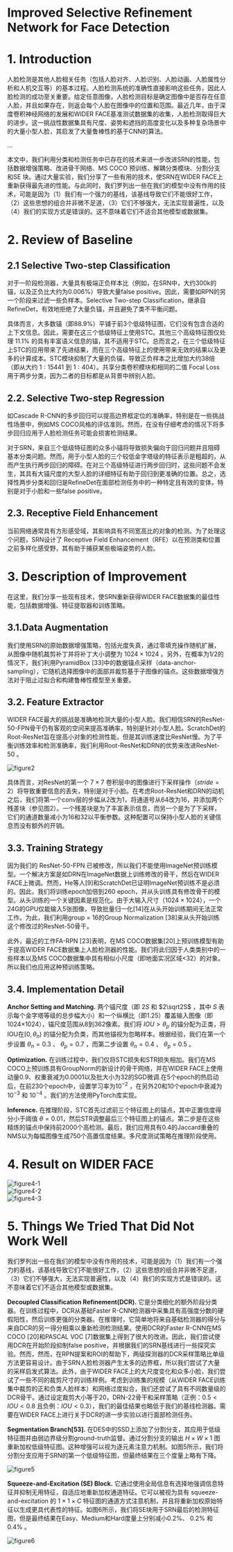 Improved Selective Refinement Network for Face Detection
=

# 1. Introduction
人脸检测是其他人脸相关任务（包括人脸对齐、人脸识别、人脸动画、人脸属性分析和人机交互等）的基本过程。人脸检测系统的准确性直接影响这些任务，因此人脸检测的成功至关重要。给定任意图像，人脸检测目标是确定图像中是否存在任意人脸，并且如果存在，则返会每个人脸在图像中的位置和范围。最近几年，由于深度卷积神经网络的发展和WIDER FACE基准测试数据集的收集，人脸检测取得巨大的进步。这一挑战性数据集具有尺度、姿势和遮挡的高度变化以及多种复杂场景中的大量小型人脸，其启发了大量鲁棒性的基于CNN的算法。

...

本文中，我们利用分类和检测任务中已存在的技术来进一步改进SRN的性能，包括数据增强策略、改进骨干网络、MS COCO 预训练、解耦分类模块、分割分支和SE 块。通过大量实验，我们分享了一些有用的技术，使SRN在WIDER FACE上重新获得最先进的性能。与此同时，我们罗列出一些在我们的模型中没有作用的技术，可能是因为（1）我们有一个强力的基线，该基线导致它们不能很好工作，（2）这些思想的组合并非微不足道，（3）它们不够强大，无法实现普遍性，以及（4）我们的实现方式是错误的。这不意味着它们不适合其他模型或数据集。

# 2. Review of Baseline
## 2.1 Selective Two-step Classification
对于一阶段检测器，大量具有极端正负样本比（例如，在SRN中，大约300k的锚，以及正负比大约为0.006%）导致大量false positive。因此，需要如RPN的另一个阶段来过滤一些负样本。Selective Two-step Classification，继承自 RefineDet，有效地拒绝了大量负锚，并且避免了类不平衡问题。

具体而言，大多数锚（即88.9%）平铺于前3个低级特征图，它们没有包含合适的上下文信息。因此，需要在这三个低级特征上使用STC。其他三个高级特征图仅处理 11.1% 的具有丰富语义信息的锚，其不适用于STC。总而言之，在三个低级特征上STC的应用带来了先进结果，而在三个高级特征上的使用带来无效的结果以及更多的计算成本。STC模块抑制了大量的负锚，导致正负样本之比增加大约38倍（即从大约 $1:15441$ 到 $1:404$）。共享分类卷积模块和相同的二值 Focal Loss 用于两步分类，因为二者的目标都是从背景中辨别人脸。

## 2.2. Selective Two-step Regression
如Cascade R-CNN的多步回归可以提高边界框定位的准确率，特别是在一些挑战性场景中，例如MS COCO风格的评估准则。然而，在没有仔细考虑的情况下将多步回归应用于人脸检测任务可能会损害检测结果。

对于SRN，来自三个低级特征图的众多小锚将导致损失偏向于回归问题并且阻碍基本分类问题。然而，用于小型人脸的三个较低金字塔级的特征表示是粗超的，从而产生执行两步回归的障碍。在对三个高级特征进行两步回归时，这些问题不会发生，其具有大锚尺度的大型人脸的详细特征有助于回归到更准确的位置。总之，选择性两步分类和回归是RefineDet在面部检测任务中的一种特定且有效的变体，特别是对于小脸和一些false positive。

## 2.3. Receptive Field Enhancement
当前网络通常具有方形感受域，其影响具有不同宽高比的对象的检测。为了处理这个问题，SRN设计了 Receptive Field Enhancement（RFE）以在预测类和位置之前多样化感受野，其有助于捕获某些极端姿势的人脸。

# 3. Description of Improvement
在这里，我们分享一些现有技术，使SRN重新获得WIDER FACE数据集的最佳性能，包括数据增强、特征提取器和训练策略。

## 3.1.Data Augmentation
我们使用SRN的原始数据增强策略，包括光度失真，通过零填充操作随机扩展，从图像中随机裁剪补丁并将补丁大小调整为 $1024 \times 1024$ 。另外，在概率为1/2的情况下，我们利用PyramidBox [33]中的数据锚点采样（data-anchor-sampling），它随机选择图像中的面部并裁剪基于子图像的锚点。这些数据增强方法对于阻止过拟合和构建鲁棒性模型至关重要。

## 3.2. Feature Extractor
WIDER FACE最大的挑战是准确地检测大量的小型人脸。我们相信SRN的ResNet-50-FPN骨干仍有客观的空间来提高准确率，特别是针对小型人脸。ScratchDet的Root-ResNet旨在提高小对象的检测性能，但是其训练速度比ResNet慢。为了平衡训练效率和检测准确率，我们利用Root-ResNet和DRN的优势来改进ResNet-50 。

![figure2](./images/isrn/figure2.png)

具体而言，对ResNet的第一个 $7 \times 7$ 卷积层中的图像进行下采样操作（$stride = 2$）将导致重要信息的丢失，特别是对于小脸。在考虑Root-ResNet和DRN的动机之后，我们将第一个conv层的步幅从2改为1，将通道号从64改为16，并添加两个残差块（参见图2）。一个残差块是为了丰富表示信息，而另一个是为了下采样，它们的通道数量减小为16和32以平衡参数。这种配置可以保持小型人脸的关键信息而没有额外的开销。

## 3.3. Training Strategy
因为我们的 ResNet-50-FPN 已被修改，所以我们不能使用ImageNet预训练模型。一个解决方案是如DRN在ImageNet数据上训练修改的骨干，然后在WIDER FACE上微调。然而，He等人[9]和ScratchDet已证明ImageNet预训练不是必须的。因此，我们将训练epoch加倍到260 epoch，并从头训练具有修改骨干的模型。从头训练的一个关键因素是规范化。由于大输入尺寸（$1024 \times 1024$），一个24G的GPU仅能输入5张图像，导致批量归一化[14]在从头开始训练期间无法正常工作。为此，我们利用group = 16的Group Normalization [38]来从头开始训练这个修改过的ResNet-50骨干。

此外，最近的工作FA-RPN [23]表明，在MS COCO数据集[20]上预训练模型有助于提高WIDER FACE数据集上人脸检测器的性能。我们将此归因于人类类别中的一些样本以及MS COCO数据集中具有相似小尺度（即地面实况区域<32）的对象。 所以我们也应用这种预训练策略。

## 3.4. Implementation Detail
**Anchor Setting and Matching.** 两个锚尺度（即 $2S$ 和 $2\sqrt2S$ ，其中 $S$ 表示每个金字塔等级的总步幅大小）和一个纵横比（即1.25）覆盖输入图像（即1024×1024），锚尺度范围从8到362像素。我们将 $IOU > \theta_p$ 的锚分配为正类，将IOU在$[0, \theta_n)$ 的锚分配为负类，而其他锚视为忽略样本。根据经验，我们在第一个步设置 $\theta_n = 0.3$ 、 $\theta_p = 0.7$ ，而第二步设置 $\theta_n = 0.4$ 、 $\theta_p$ = 0.5 。

**Optimization.** 在训练过程中，我们仅将STC损失和STR损失相加。我们在MS COCO上预训练具有GroupNorm的新设计的骨干网络，并在WIDER FACE上使用动量0.9、权重衰减为0.0001以及批大小为32的SGD微调.在5个epoch的热启动后，在前230个epoch中，设置学习率为$10^{-2}$ ，在另外20和10个epoch中衰减为 $10^{-3}$ 和 $10^{-4}$ 。我们的方法使用PyTorch库实现。

**Inference.** 在推理阶段，STC首先过滤前三个特征图上的锚点，其中正置信度得分小于阈值 $\theta = 0.01$，然后STR调整最后三个特征图上的锚点。第二步是在这些精炼的锚点中保持前2000个高检测。最后，我们应用具有0.4的Jaccard重叠的NMS以为每幅图像生成750个高置信度结果。多尺度测试策略在推理阶段使用。

# 4. Result on WIDER FACE
![figure4-1](./images/isrn/figure4-1.png)  
![figure4-2](./images/isrn/figure4-2.png)  
![figure4-3](./images/isrn/figure4-3.png)

# 5. Things We Tried That Did Not Work Well
我们罗列出一些在我们的模型中没有作用的技术，可能是因为（1）我们有一个强力的基线，该基线导致它们不能很好工作，（2）这些思想的组合并非微不足道，（3）它们不够强大，无法实现普遍性，以及（4）我们的实现方式是错误的。这不意味着它们不适合其他模型或数据集。

**Decoupled Classification Refinement(DCR).** 它是分类细化的额外阶段分类器。在训练过程中，DCR从基础Faster R-CNN检测器中采集具有高强度分数的硬假阳性，然后训练更强的分类器。在推理时，它简单地将来自基础检测器的得分与来自DCR的另一得分相乘以重新检测检测结果。使用DCR的Faster R-CNN在MS COCO [20]和PASCAL VOC [7]数据集上得到了很大的改进。因此，我们尝试使用DCR在开始阶段抑制false positive，并根据我们的SRN基线进行一些探究实验。然而，然而，在RPN提案和ROI的帮助下，两级探测器的DCR采样策略比单级方法更容易设计。由于SRN人脸检测器产生太多的边界框，所以我们尝试了大量的采样启发式算法。此外，由于WIDER FACE上的大尺度变化和众多小脸，我们尝试了一些不同的裁剪尺寸的训练样例。考虑到训练集的规模（从WIDER FACE训练集中裁剪的正和负类人脸样本）和网络过度拟合，我们还尝试了具有不同数量级的DCR骨干。通过设定裁剪大小等于20，DRN-22骨干和采样策略（正例：$0.5 <IOU <0.8$ 且负例：$IOU <0.3$），我们的最佳结果也略低于我们的基线检测器。需要在WIDER FACE上进行关于DCR的进一步实验以进行面部检测任务。

**Segmentation Branch[53].** 在DES中的SSD上添加了分割分支，其应用于低级特征图并由弱边界级分割ground-truth监督。通过分割分支的输出 $H \times W \times 1$ 图重新加权低级特征图。这种增强可以视为逐元素注意力机制。如图5所示，我们将分割分支应用于SRN的第一个低级特征图，但最终结果在三个度量上略有下降。

![figure5](./images/isrn/figure5.png)

**Squeeze-and-Excitation (SE) Block.** 它通过使用全局信息有选择地强调信息特征并抑制无用特征，自适应地重新加权通道特征。它可以被视为具有 squeeze-and-excitation 的 $1 \times 1 \times C$ 特征图的通道方式注意机制，并且将重新加权原始特征以生成更具代表性的特征。如图6所示，我们将SE块用于SRN最后的检测特征图，但是最终结果在Easy、Medium和Hard度量上分别减小0.2%、 0.2% 和 0.4% 。

![figure6](./images/isrn/figure6.png)
